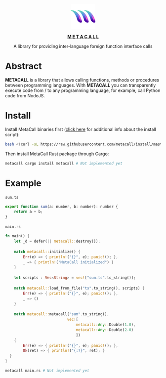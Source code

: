 <div align="center">
  <a href="https://metacall.io" target="_blank"><img src="https://raw.githubusercontent.com/metacall/core/master/deploy/images/logo.png" alt="M E T A C A L L" style="max-width:100%; margin: 0 auto;" width="80" height="80">
  <p><b>M E T A C A L L</b></p></a>
  <p>A library for providing inter-language foreign function interface calls</p>
</div>

# Abstract

**METACALL** is a library that allows calling functions, methods or procedures between programming languages. With **METACALL** you can transparently execute code from / to any programming language, for example, call Python code from NodeJS.

# Install

Install MetaCall binaries first ([click here](https://github.com/metacall/install) for additional info about the install script):
``` sh
bash <(curl -sL https://raw.githubusercontent.com/metacall/install/master/install.sh)
```

Then install MetaCall Rust package through Cargo:
``` sh
metacall cargo install metacall # Not implemented yet
```

# Example

`sum.ts`
``` javascript
export function sum(a: number, b: number): number {
	return a + b;
}
```

`main.rs`
``` rust
fn main() {
	let _d = defer(|| metacall::destroy());

	match metacall::initialize() {
		Err(e) => { println!("{}", e); panic!(); },
		_ => { println!("MetaCall initialized") }
	}

	let scripts : Vec<String> = vec!["sum.ts".to_string()];

	match metacall::load_from_file("ts".to_string(), scripts) {
		Err(e) => { println!("{}", e); panic!(); },
		_ => ()
	}

	match metacall::metacall("sum".to_string(),
							vec![
								metacall::Any::Double(1.0),
								metacall::Any::Double(2.0)
								])
	{
		Err(e) => { println!("{}", e); panic!(); },
		Ok(ret) => { println!("{:?}", ret); }
  }
}
```

``` sh
metacall main.rs # Not implemented yet
```
